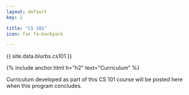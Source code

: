 ```yaml
---
layout: default
key: 2

title: "CS 101"
icon: fas fa-backpack

---
```


<p>
  {{ site.data.blurbs.cs101 }}
</p>

{% include anchor.html h="h2" text="Curriculum" %}

<p>
  Curriculum developed as part of this CS 101 course will be posted here when this program concludes.
</p>
